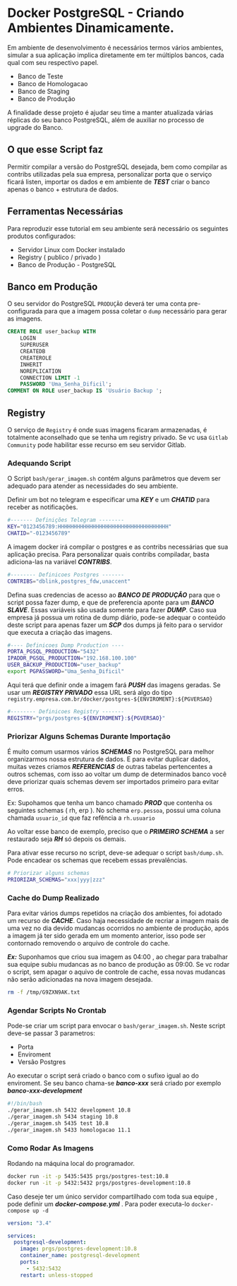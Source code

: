 # Docker PostgreSQL - Criando Ambientes Dinamicamente.

Em ambiente de desenvolvimento é necessários termos vários ambientes, simular a sua aplicação implica diretamente em ter múltiplos bancos, cada qual com seu respectivo papel.
- Banco de Teste
- Banco de Homologacao
- Banco de Staging
- Banco de Produção

A finalidade desse projeto é ajudar seu time a manter atualizada várias réplicas do seu banco PostgreSQL, além de auxiliar no processo de upgrade do Banco. 

## O que esse Script faz

Permitir compilar a versão do PostgreSQL desejada, bem como compilar as contribs utilizadas pela sua empresa, personalizar porta que o serviço ficará listen, importar os dados e em ambiente de ***TEST*** criar o banco apenas o banco + estrutura de dados.

## Ferramentas Necessárias

Para reproduzir esse tutorial em seu ambiente será necessário os seguintes produtos configurados:

- Servidor Linux com Docker instalado
- Registry ( publico / privado )
- Banco de Produção - PostgreSQL 

## Banco em Produção

O seu servidor do PostgreSQL ```PRODUÇÃO``` deverá ter uma conta pre-configurada para que a imagem possa coletar o ```dump``` necessário para gerar as imagens.

```sql
CREATE ROLE user_backup WITH
	LOGIN
	SUPERUSER
	CREATEDB
	CREATEROLE
	INHERIT
	NOREPLICATION
	CONNECTION LIMIT -1
	PASSWORD 'Uma_Senha_Dificil';
COMMENT ON ROLE user_backup IS 'Usuário Backup ';
```

## Registry

O serviço de ```Registry``` é onde suas imagens ficaram armazenadas, é totalmente aconselhado que se tenha um registry privado. Se vc usa ```Gitlab Community``` pode habilitar esse recurso em seu servidor Gitlab.

### Adequando Script

O Script ```bash/gerar_imagem.sh``` contém alguns parâmetros que devem ser adequado para atender as necessidades do seu ambiente.

Definir um bot no telegram e especificar uma ***KEY*** e um ***CHATID*** para receber as notificações.

```bash
#------- Definições Telegram --------
KEY="0123456789:HHHHHHHHHHHHHHHHHHHHHHHHHHHHHHHHHHH"
CHATID="-0123456789"
```

A imagem docker irá compilar o postgres e as contribs necessárias que sua aplicação precisa. Para personalizar quais contribs compiladar, basta adiciona-las na variável ***CONTRIBS***.

```bash
#-------- Definicoes Postgres -------
CONTRIBS="dblink,postgres_fdw,unaccent"
```

Defina suas credencias de acesso ao ***BANCO DE PRODUÇÃO*** para que o script possa fazer dump, e que de preferencia aponte para um ***BANCO SLAVE***. Essas variáveis são usada somente para fazer ***DUMP***. Caso sua empresa já possua um rotina de dump diário, pode-se adequar o conteúdo deste script para apenas fazer um ***SCP*** dos dumps já feito para o servidor que executa a criação das imagens.    

```bash
#---- Definicoes Dump Production ----
PORTA_PGSQL_PRODUCTION="5432"
IPADDR_PGSQL_PRODUCTION="192.168.100.100"
USER_BACKUP_PRODUCTION="user_backup"
export PGPASSWORD="Uma_Senha_Dificil"
```

Aqui terá que definir onde a imagem fará ***PUSH*** das imagens geradas. Se usar um ***REGISTRY PRIVADO*** essa URL será algo do tipo ```registry.empresa.com.br/docker/postgres-${ENVIROMENT}:${PGVERSAO}```
```bash
#-------- Definicoes Registry -------
REGISTRY="prgs/postgres-${ENVIROMENT}:${PGVERSAO}"
```

### Priorizar Alguns Schemas Durante Importação

É muito comum usarmos vários ***SCHEMAS*** no PostgreSQL para melhor organizarmos nossa estrutura de dados. E para evitar duplicar dados, muitas vezes criamos ***REFERENCIAS*** de outras tabelas pertencentes a outros schemas, com isso ao voltar um dump de determinados banco você deve priorizar quais schemas devem ser importados primeiro para evitar erros. 

Ex: Supohamos que tenha um banco chamado ***PROD*** que contenha os seguintes schemas ( rh, erp ). No schema ```erp.pessoa```, possui uma coluna chamada ```usuario_id``` que faz refência a ```rh.usuario``` 

Ao voltar esse banco de exemplo, preciso que o ***PRIMEIRO SCHEMA*** a ser restaurado seja ***RH*** só depois os demais.   

Para ativar esse recurso no script, deve-se adequar o script ```bash/dump.sh```. Pode encadear os schemas que recebem essas prevalências.

```bash
# Priorizar alguns schemas
PRIORIZAR_SCHEMAS="xxx|yyy|zzz"
```

### Cache do Dump Realizado

Para evitar vários dumps repetidos na criação dos ambientes, foi adotado um recurso de ***CACHE***. Caso haja necessidade de recriar a imagem mais de uma vez no dia devido mudancas ocorridos no ambiente de produção, após a imagem já ter sido gerada em um momento anterior, isso pode ser contornado removendo o arquivo de controle do cache.

***Ex:*** Suponhamos que criou sua imagem as 04:00 , ao chegar para trabalhar sua equipe subiu mudancas as no banco de produção as 09:00. Se vc rodar o script, sem apagar o aquivo de controle de cache, essa novas mudancas não serão adicionadas na nova imagem desejada.

```bash
rm -f /tmp/G9ZXN9AK.txt
```

### Agendar Scripts No Crontab

Pode-se criar um script para envocar o ```bash/gerar_imagem.sh```. Neste script deve-se passar 3 parametros:

* Porta 
* Enviroment
* Versão Postgres

Ao executar o script será criado o banco com o sufixo igual ao do enviroment. Se seu banco chama-se ***banco-xxx*** será criado por exemplo ***banco-xxx-development***

```bash
#!/bin/bash
./gerar_imagem.sh 5432 development 10.8 
./gerar_imagem.sh 5434 staging 10.8
./gerar_imagem.sh 5435 test 10.8
./gerar_imagem.sh 5433 homologacao 11.1
```

### Como Rodar As Imagens

Rodando na máquina local do programador.

```bash
docker run -it -p 5435:5435 prgs/postgres-test:10.8
docker run -it -p 5432:5432 prgs/postgres-development:10.8
```

Caso deseje ter um único servidor compartilhado com toda sua equipe , pode definir um ***docker-compose.yml*** . Para poder executa-lo ```docker-compose up -d```

```yaml
version: "3.4"

services:
  postgresql-development:
    image: prgs/postgres-development:10.8
    container_name: postgresql-development
    ports:
      - 5432:5432
    restart: unless-stopped
```    
